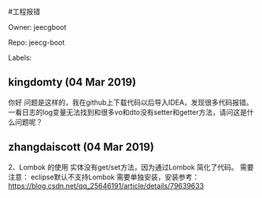 #工程报错

Owner: jeecgboot

Repo: jeecg-boot

Labels: 

## kingdomty (04 Mar 2019)

你好
问题是这样的，我在github上下载代码以后导入IDEA，发现很多代码报错。一看日志的log变量无法找到和很多vo和dto没有setter和getter方法，请问这是什么问题呢？

## zhangdaiscott (04 Mar 2019)

2、Lombok 的使用
     实体没有get/set方法，因为通过Lombok 简化了代码。
     需要注意： eclipse默认不支持Lombok 需要单独安装，安装参考：          https://blog.csdn.net/qq_25646191/article/details/79639633


